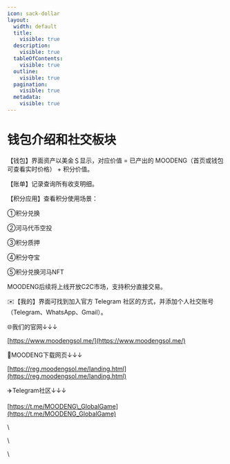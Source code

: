 ```yaml
---
icon: sack-dollar
layout:
  width: default
  title:
    visible: true
  description:
    visible: true
  tableOfContents:
    visible: true
  outline:
    visible: true
  pagination:
    visible: true
  metadata:
    visible: true
---
```


# 钱包介绍和社交板块

【钱包】界面资产以美金＄显示，对应价值 = 已产出的 MOODENG（首页或钱包可查看实时价格） + 积分价值。

【账单】记录查询所有收支明细。

【积分应用】查看积分使用场景：

①积分兑换

②河马代币空投

③积分质押

④积分夺宝

⑤积分兑换河马NFT

MOODENG后续将上线开放C2C市场，支持积分直接交易。

✉️【我的】界面可找到加入官方 Telegram 社区的方式，并添加个人社交账号（Telegram、WhatsApp、Gmail）。

🌐我们的官网↓↓↓

[https://www.moodengsol.me/](https://www.moodengsol.me/)

🔗MOODENG下载网页↓↓↓

[https://reg.moodengsol.me/landing.html](https://reg.moodengsol.me/landing.html)

✈️Telegram社区↓↓↓

[https://t.me/MOODENG\_GlobalGame](https://t.me/MOODENG_GlobalGame)

\\

\\

\\
